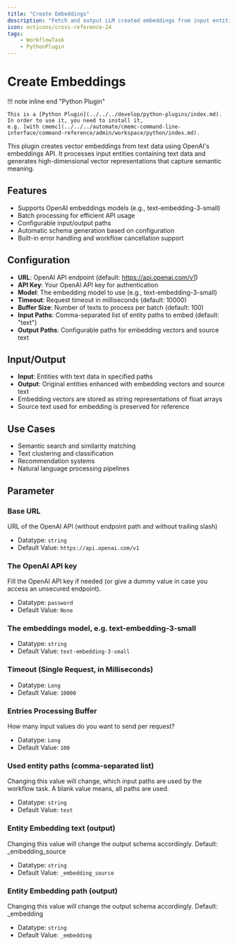 ```yaml
---
title: "Create Embeddings"
description: "Fetch and output LLM created embeddings from input entities."
icon: octicons/cross-reference-24
tags: 
    - WorkflowTask
    - PythonPlugin
---
```

# Create Embeddings
<!-- This file was generated - DO NOT CHANGE IT MANUALLY -->

!!! note inline end "Python Plugin"

    This is a [Python Plugin](../../../develop/python-plugins/index.md).
    In order to use it, you need to install it,
    e.g. [with cmemc](../../../automate/cmemc-command-line-interface/command-reference/admin/workspace/python/index.md).


This plugin creates vector embeddings from text data using OpenAI's embeddings API.
It processes input entities containing text data and generates high-dimensional vector
representations that capture semantic meaning.

## Features

- Supports OpenAI embeddings models (e.g., text-embedding-3-small)
- Batch processing for efficient API usage
- Configurable input/output paths
- Automatic schema generation based on configuration
- Built-in error handling and workflow cancellation support

## Configuration

- **URL**: OpenAI API endpoint (default: https://api.openai.com/v1)
- **API Key**: Your OpenAI API key for authentication
- **Model**: The embedding model to use (e.g., text-embedding-3-small)
- **Timeout**: Request timeout in milliseconds (default: 10000)
- **Buffer Size**: Number of texts to process per batch (default: 100)
- **Input Paths**: Comma-separated list of entity paths to embed (default: "text")
- **Output Paths**: Configurable paths for embedding vectors and source text

## Input/Output

- **Input**: Entities with text data in specified paths
- **Output**: Original entities enhanced with embedding vectors and source text
- Embedding vectors are stored as string representations of float arrays
- Source text used for embedding is preserved for reference

## Use Cases

- Semantic search and similarity matching
- Text clustering and classification
- Recommendation systems
- Natural language processing pipelines

## Parameter

### Base URL

URL of the OpenAI API (without endpoint path and without trailing slash)

- Datatype: `string`
- Default Value: `https://api.openai.com/v1`



### The OpenAI API key

Fill the OpenAI API key if needed (or give a dummy value in case you access an unsecured endpoint).

- Datatype: `password`
- Default Value: `None`



### The embeddings model, e.g. text-embedding-3-small



- Datatype: `string`
- Default Value: `text-embedding-3-small`



### Timeout (Single Request, in Milliseconds)



- Datatype: `Long`
- Default Value: `10000`



### Entries Processing Buffer

How many input values do you want to send per request?

- Datatype: `Long`
- Default Value: `100`



### Used entity paths (comma-separated list)

Changing this value will change, which input paths are used by the workflow task. A blank value means, all paths are used.

- Datatype: `string`
- Default Value: `text`



### Entity Embedding text (output)

Changing this value will change the output schema accordingly. Default: _embedding_source

- Datatype: `string`
- Default Value: `_embedding_source`



### Entity Embedding path (output)

Changing this value will change the output schema accordingly. Default: _embedding

- Datatype: `string`
- Default Value: `_embedding`



